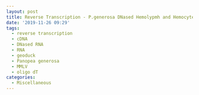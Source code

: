 ```yaml
---
layout: post
title: Reverse Transcription - P.generosa DNased Hemolypmh and Hemocyte RNA from 20191125
date: '2019-11-26 09:29'
tags:
  - reverse transcription
  - cDNA
  - DNased RNA
  - RNA
  - geoduck
  - Panopea generosa
  - MMLV
  - oligo dT
categories:
  - Miscellaneous
---
```

